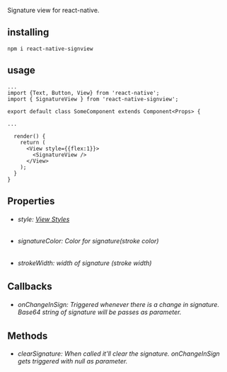 

Signature view for react-native.

## installing
`npm i react-native-signview`

## usage
```
...
import {Text, Button, View} from 'react-native';
import { SignatureView } from 'react-native-signview';

export default class SomeComponent extends Component<Props> {

...

  render() {
    return (
      <View style={{flex:1}}>
        <SignatureView />
      </View>
    );
  }
}
```
## Properties
* ###### style: [View Styles](https://facebook.github.io/react-native/docs/view-style-props)
* ###### signatureColor: Color for signature(stroke color)
* ###### strokeWidth: width of signature (stroke width)

## Callbacks
* ###### onChangeInSign: Triggered whenever there is a change in signature. Base64 string of signature will be passes as parameter.

## Methods
* ###### clearSignature: When called it'll clear the signature. onChangeInSign gets triggered with null as parameter.
